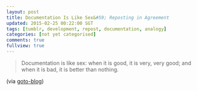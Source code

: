 ```yaml
---           
layout: post
title: Documentation Is Like Sex&#59; Reposting in Agreement
updated: 2015-02-25 00:22:00 SGT
tags: [tumblr, development, repost, documentation, analogy]
categories: [not yet categorised]
comments: true
fullview: true
---
```


> Documentation is like sex: when it is good, it is very, very good; and when it is bad, it is better than nothing.

(via [goto-blog](http://goto-blog.tumblr.com/))
